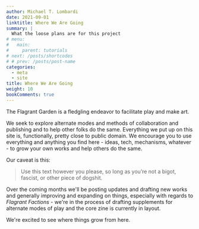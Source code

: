 ```yaml
---
author: Michael T. Lombardi
date: 2021-09-01
linktitle: Where We Are Going
summary: |
  What the loose plans are for this project
# menu:
#   main:
#     parent: tutorials
# next: /posts/shortcodes
# # prev: /posts/post-name
categories:
  - meta
  - site
title: Where We Are Going
weight: 10
bookComments: true
---
```


The Flagrant Garden is a fledgling endeavor to facilitate play and make art.

We seek to explore alternate modes and methods of collaboration and publishing and to help other
folks do the same. Everything we put up on this site is, functionally, pretty close to public
domain. We encourage you to use everything and anything you find here - ideas, tech, mechanisms,
whatever - to grow your own works and help others do the same.

Our caveat is this:

> Use this text however you please, so long as you’re not a bigot, fascist, or other piece of dogshit.

Over the coming months we'll be posting updates and drafting new works and generally improving and
expanding on things, especially with regards to _Flagrant Factions_ - we're in the process of
drafting supplements for alternate modes of play and the core zine is currently in layout.

We're excited to see where things grow from here.
